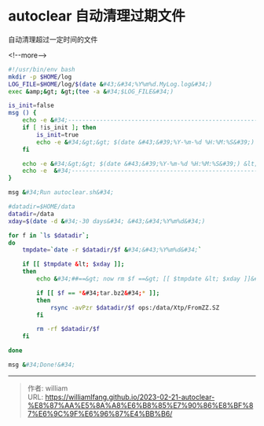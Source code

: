 # autoclear 自动清理过期文件


自动清理超过一定时间的文件

&lt;!--more--&gt;

```bash
#!/usr/bin/env bash
mkdir -p $HOME/log
LOG_FILE=$HOME/log/$(date &#43;&#34;%Y%m%d.MyLog.log&#34;)
exec &amp;&gt; &gt;(tee -a &#34;$LOG_FILE&#34;)

is_init=false
msg () {
    echo -e &#34;------------------------------------------------------------------&#34;
    if [ !is_init ]; then
        is_init=true
        echo -e &#34;&gt;&gt; $(date &#43;&#39;%Y-%m-%d %H:%M:%S&#39;) &lt;&lt; &#39;$0&#39;&#34;
    fi

    echo -e &#34;&gt;&gt; $(date &#43;&#39;%Y-%m-%d %H:%M:%S&#39;) &lt;&lt; &#39;$1&#39;&#34;
    echo -e  &#34;-----------------------------------------------------------------&#34;
}

msg &#34;Run autoclear.sh&#34;

#datadir=$HOME/data
datadir=/data
xday=$(date -d &#34;-30 days&#34; &#43;&#34;%Y%m%d&#34;)

for f in `ls $datadir`;
do
    tmpdate=`date -r $datadir/$f &#34;&#43;%Y%m%d&#34;`

    if [[ $tmpdate &lt; $xday ]];
    then
        echo &#34;##==&gt; now rm $f ==&gt; [[ $tmpdate &lt; $xday ]]&#34;

        if [[ $f == *&#34;tar.bz2&#34;* ]];
        then
            rsync -avPzr $datadir/$f ops:/data/Xtp/FromZZ.SZ
        fi

        rm -rf $datadir/$f
    fi

done

msg &#34;Done!&#34;
```





---

> 作者: william  
> URL: https://williamlfang.github.io/2023-02-21-autoclear-%E8%87%AA%E5%8A%A8%E6%B8%85%E7%90%86%E8%BF%87%E6%9C%9F%E6%96%87%E4%BB%B6/  

